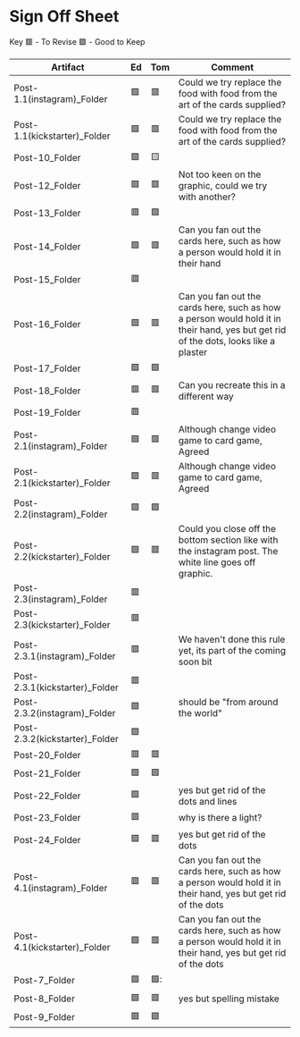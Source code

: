 # Sign Off Sheet

Key
🟥 - To Revise
🟩 - Good to Keep

| Artifact | Ed | Tom | Comment |
| --- | --- | --- | --- |
| Post-1.1(instagram)_Folder |🟩 |🟥| Could we try replace the food with food from the art of the cards supplied? |
| Post-1.1(kickstarter)_Folder |:green_square:|:red_square:| Could we try replace the food with food from the art of the cards supplied? |
| Post-10_Folder |:green_square:|:yellow_square:|
| Post-12_Folder |:green_square:|:red_square:| Not too keen on the graphic, could we try with another? |
| Post-13_Folder |:red_square:|:green_square:|
| Post-14_Folder |:green_square:|:red_square:| Can you fan out the cards here, such as how a person would hold it in their hand |
| Post-15_Folder |:red_square:| |
| Post-16_Folder |:green_square:|:red_square:| Can you fan out the cards here, such as how a person would hold it in their hand, yes but get rid of the dots, looks like a plaster|
| Post-17_Folder |:green_square:|:green_square:|
| Post-18_Folder |:red_square:|:red_square:| Can you recreate this in a different way |
| Post-19_Folder |:red_square:|
| Post-2.1(instagram)_Folder |:green_square:|:red_square:| Although change video game to card game, Agreed |
| Post-2.1(kickstarter)_Folder |:green_square:|:red_square:| Although change video game to card game, Agreed |
| Post-2.2(instagram)_Folder |:green_square:|:green_square:|
| Post-2.2(kickstarter)_Folder |:green_square:|:red_square:| Could you close off the bottom section like with the instagram post. The white line goes off graphic.
| Post-2.3(instagram)_Folder |:red_square:|
| Post-2.3(kickstarter)_Folder |:red_square:| 
| Post-2.3.1(instagram)_Folder |:red_square:| |  We haven't done this rule yet, its part of the coming soon bit | 
| Post-2.3.1(kickstarter)_Folder |:red_square:|
| Post-2.3.2(instagram)_Folder |:green_square:| |  should be "from around the world"|
| Post-2.3.2(kickstarter)_Folder |:green_square:|
| Post-20_Folder |:red_square:|:red_square:|
| Post-21_Folder |:green_square:|:green_square:|
| Post-22_Folder |:green_square:| | yes but get rid of the dots and lines |
| Post-23_Folder |:red_square:| | why is there a light? |
| Post-24_Folder |:green_square:|:red_square:| yes but get rid of the dots |
| Post-4.1(instagram)_Folder |:red_square: |:red_square:| Can you fan out the cards here, such as how a person would hold it in their hand, yes but get rid of the dots |
| Post-4.1(kickstarter)_Folder |:green_square:|:red_square:| Can you fan out the cards here, such as how a person would hold it in their hand, yes but get rid of the dots|
| Post-7_Folder |:green_square:|:green_square::
| Post-8_Folder |:green_square:|:red_square:| yes but spelling mistake |
| Post-9_Folder |:green_square:|:green_square:|

